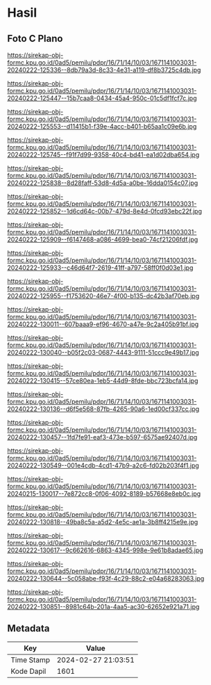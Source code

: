 # Hasil

## Foto C Plano

https://sirekap-obj-formc.kpu.go.id/0ad5/pemilu/pdpr/16/71/14/10/03/1671141003031-20240222-125336--8db79a3d-8c33-4e31-a119-df8b3725c4db.jpg

https://sirekap-obj-formc.kpu.go.id/0ad5/pemilu/pdpr/16/71/14/10/03/1671141003031-20240222-125447--15b7caa8-0434-45a4-950c-01c5df1fcf7c.jpg

https://sirekap-obj-formc.kpu.go.id/0ad5/pemilu/pdpr/16/71/14/10/03/1671141003031-20240222-125553--d11415b1-f39e-4acc-b401-b65aa1c09e6b.jpg

https://sirekap-obj-formc.kpu.go.id/0ad5/pemilu/pdpr/16/71/14/10/03/1671141003031-20240222-125745--f91f7d99-9358-40c4-bd41-ea1d02dba654.jpg

https://sirekap-obj-formc.kpu.go.id/0ad5/pemilu/pdpr/16/71/14/10/03/1671141003031-20240222-125838--8d28faff-53d8-4d5a-a0be-16dda0154c07.jpg

https://sirekap-obj-formc.kpu.go.id/0ad5/pemilu/pdpr/16/71/14/10/03/1671141003031-20240222-125852--1d6cd64c-00b7-479d-8e4d-0fcd93ebc22f.jpg

https://sirekap-obj-formc.kpu.go.id/0ad5/pemilu/pdpr/16/71/14/10/03/1671141003031-20240222-125909--f6147468-a086-4699-bea0-74cf21206fdf.jpg

https://sirekap-obj-formc.kpu.go.id/0ad5/pemilu/pdpr/16/71/14/10/03/1671141003031-20240222-125933--c46d64f7-2619-41ff-a797-58ff0f0d03e1.jpg

https://sirekap-obj-formc.kpu.go.id/0ad5/pemilu/pdpr/16/71/14/10/03/1671141003031-20240222-125955--f1753620-46e7-4f00-b135-dc42b3af70eb.jpg

https://sirekap-obj-formc.kpu.go.id/0ad5/pemilu/pdpr/16/71/14/10/03/1671141003031-20240222-130011--607baaa9-ef96-4670-a47e-9c2a405b91bf.jpg

https://sirekap-obj-formc.kpu.go.id/0ad5/pemilu/pdpr/16/71/14/10/03/1671141003031-20240222-130040--b05f2c03-0687-4443-9111-51ccc9e49b17.jpg

https://sirekap-obj-formc.kpu.go.id/0ad5/pemilu/pdpr/16/71/14/10/03/1671141003031-20240222-130415--57ce80ea-1eb5-44d9-8fde-bbc723bcfa14.jpg

https://sirekap-obj-formc.kpu.go.id/0ad5/pemilu/pdpr/16/71/14/10/03/1671141003031-20240222-130136--d6f5e568-87fb-4265-90a6-1ed00cf337cc.jpg

https://sirekap-obj-formc.kpu.go.id/0ad5/pemilu/pdpr/16/71/14/10/03/1671141003031-20240222-130457--1fd7fe91-eaf3-473e-b597-6575ae92407d.jpg

https://sirekap-obj-formc.kpu.go.id/0ad5/pemilu/pdpr/16/71/14/10/03/1671141003031-20240222-130549--001e4cdb-4cd1-47b9-a2c6-fd02b203f4f1.jpg

https://sirekap-obj-formc.kpu.go.id/0ad5/pemilu/pdpr/16/71/14/10/03/1671141003031-20240215-130017--7e872cc8-0f06-4092-8189-b57668e8eb0c.jpg

https://sirekap-obj-formc.kpu.go.id/0ad5/pemilu/pdpr/16/71/14/10/03/1671141003031-20240222-130818--49ba8c5a-a5d2-4e5c-ae1a-3b8ff4215e9e.jpg

https://sirekap-obj-formc.kpu.go.id/0ad5/pemilu/pdpr/16/71/14/10/03/1671141003031-20240222-130617--9c662616-6863-4345-998e-9e61b8adae65.jpg

https://sirekap-obj-formc.kpu.go.id/0ad5/pemilu/pdpr/16/71/14/10/03/1671141003031-20240222-130644--5c058abe-f93f-4c29-88c2-e04a68283063.jpg

https://sirekap-obj-formc.kpu.go.id/0ad5/pemilu/pdpr/16/71/14/10/03/1671141003031-20240222-130851--8981c64b-201a-4aa5-ac30-62652e921a71.jpg


## Metadata

| Key        | Value               |
| ---------- | ------------------- |
| Time Stamp | 2024-02-27 21:03:51 |
| Kode Dapil | 1601                |



